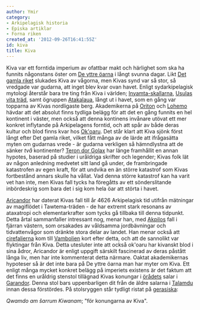 ```yaml
---
author: Ymir
category:
- Arkipelagisk historia
- Episka artiklar
- Forna riken
created_at: '2012-09-26T16:41:55Z'
id: kiva
title: Kiva
---
```

Kiva var ett forntida imperium av ofattbar makt och härlighet som ska ha funnits någonstans öster om [De yttre öarna] i långt svunna dagar. Likt [Det gamla riket] slukades Kiva av vågorna, men Kivas synd var så stor, så vredgade var gudarna, att inget blev kvar ovan havet. Enligt sydarkipelagisk mytologi återstår bara tre ting från Kiva i världen; [Inyamta-skallarna], [Usulas vita träd], samt ögruppen [Atakalaua], långt ut i havet, som en gång var topparna av Kivas nordligaste berg. Akademikerna på [Oriton] och [Lohemo] hävdar att det absolut finns tydliga belägg för att det en gång funnits en hel kontinent i väster, men också att denna kontinens invånare utövat ett mer konkret inflytande på Arkipelagens forntid, och att spår av både deras kultur och blod finns kvar hos [Ok'oaru]. Det står klart att Kiva sjönk först långt efter Det gamla riket, vilket fått många av de lärde att ifrågasätta myten om gudarnas vrede - är gudarna verkligen så hämndlystna att de sänker *två* kontinenter? [Teron dor Golax] har länge framhållit en annan hypotes, baserad på studier i uråldriga skrifter och legender; Kivas folk lät av någon anledning medvetet sitt land gå under, de frambringade katastrofen av egen kraft, för att undvika en än större katastrof som Kivas fortbestånd annars skulle ha vållat. Vad denna större katastrof kan ha varit vet han inte, men Kivas fall tycks ha föregåtts av ett sönderslitande inbördeskrig som bara det i sig kom hela öar att störta i havet.

[Aricandor] har daterat Kivas fall till år 4626 Arkipelagisk tid utifrån mätningar av magiflödet i Tawtema-träden - de har extremt stark resonans av ataxatropi och elementarkrafter som tycks gå tillbaka till denna tidpunkt. Detta årtal sammanfaller intressant nog, menar han, med [Akpilos] fall i fjärran västern, som orsakades av våldsamma jordbävningar och tidvattenvågor som dränkte stora delar av landet. Han menar också att [cirefalierna] kom till [Vambolien] kort efter detta, och att de sannolikt var flyktingar från Kiva. Detta utesluter inte att också ok'oaru har kivanskt blod i sina ådror, Aricandor är enligt uppgift särskilt fascinerad av deras påstått långa liv, men har inte kommenterat detta närmare.
Oaktat akademikernas hypoteser så är det inte bara på De yttre öarna man har myter om Kiva. Ett enligt många mycket konkret belägg på imperiets existens är det faktum att det finns en uråldrig stenstol tillägnad Kivas konungar i [örådets] salar i [Garandor]. Denna stol bars uppenbarligen dit från de äldre salarna i [Talamdu] innan dessa förstördes. På stolsryggen står tydligt ristat på [gerasiska]:

*Qwamdo am šarrum Kiwanam*; "för konungarna av Kiva".

  [De yttre öarna]: De_yttre_öarna
  [Det gamla riket]: Gamla_riket
  [Inyamta-skallarna]: Inyamta-ata
  [Usulas vita träd]: Tawtema
  [Atakalaua]: Atakalaua
  [Oriton]: Stora_Universitetet
  [Lohemo]: Dembale-universitetet
  [Ok'oaru]: Okoaru
  [Teron dor Golax]: Teron_dor_Golax
  [Aricandor]: Aricandor
  [Akpilos]: Akpilos
  [cirefalierna]: Cirefalier
  [Vambolien]: Vambolien
  [örådets]: Örådet
  [Garandor]: Garandor
  [Talamdu]: Talamdu
  [gerasiska]: Gerasiska